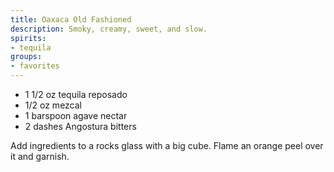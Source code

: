```yaml
---
title: Oaxaca Old Fashioned
description: Smoky, creamy, sweet, and slow.
spirits:
- tequila
groups:
- favorites
---
```


- 1 1/2 oz tequila reposado
- 1/2 oz mezcal
- 1 barspoon agave nectar
- 2 dashes Angostura bitters

Add ingredients to a rocks glass with a big cube. Flame an orange peel over it and garnish. 
